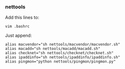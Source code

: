 ### nettools

Add this lines to:

```
vim .bashrc
```

Just append:

```
alias macvendor="sh nettools/macvendor/macvendor.sh"
alias macadd="sh nettools/macadd/macadd.sh"
alias checknet="sh nettools/checknet/checknet.sh"
alias ipaddinfo="sh nettools/ipaddinfo/ipaddinfo.sh"
alias pingmon="python nettools/pingmon/pingmon.py"
```
